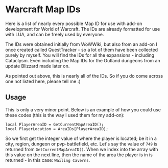 Warcraft Map IDs
================

Here is a list of nearly every possible Map ID for use with add-on development for World of Warcraft.
The IDs are already formatted for use with LUA, and can be freely used by everyone.

The IDs were obtained initially from WoWWiki, but also from an add-on I once created called QuestTracker - so a lot of
them have been collected purely by myself. You will find the IDs for all the expansions - including Cataclysm. Even
including the Map IDs for the Outland dungeons from an update Blizzard made later on.

As pointed out above, this is nearly all of the IDs. So if you do come across one not listed here, please tell me :)



Usage
-----

This is only a very minor point. Below is an example of how you could use these codes (this is the way I used them
for my add-on):

	
	local PlayerAreaID = GetCurrentMapAreaID();
	local PlayerLocation = AreaIDs[PlayerAreaID];

So we first get the integer value of where the player is located; be it in a city, region, dungeon or pvp-battlefield, etc.
Let's say the value of `749` is returned from `GetCurrentMapAreaID()`. When we index into the array with this value on
the next line, then the name of the area the player is in is returned - in this case: `Wailing Caverns`.